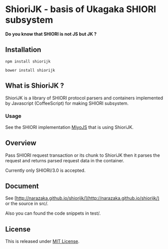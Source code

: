 ShioriJK - basis of Ukagaka SHIORI subsystem
=============================================

**Do you know that SHIORI is not JS but JK ?**

Installation
--------------------------

    npm install shiorijk

    bower install shiorijk

What is ShioriJK ?
--------------------------

ShioriJK is a library of SHIORI protocol parsers and containers implemented by Javascript (CoffeeScript) for making SHIORI subsystem.

### Usage

See the SHIORI implementation [MiyoJS](https://github.com/Narazaka/miyojs.git) that is using ShioriJK.

Overview
--------------------------

Pass SHIORI request transaction or its chunk to ShioriJK then it parses the request and returns parsed request data in the container.

Currently only SHIORI/3.0 is accepted.

Document
--------------------------

See [http://narazaka.github.io/shiorijk/](http://narazaka.github.io/shiorijk/) or the source in src/.

Also you can found the code snippets in test/.

License
--------------------------

This is released under [MIT License](http://narazaka.net/license/MIT?2014).
